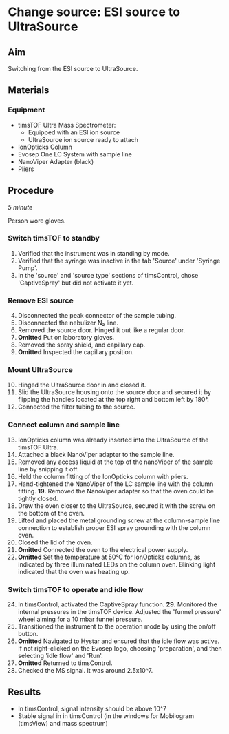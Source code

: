 # Change source: ESI source to UltraSource


## Aim
Switching from the ESI source to UltraSource.


## Materials

### Equipment
- timsTOF Ultra Mass Spectrometer:
  - Equipped with an ESI ion source
  - UltraSource ion source ready to attach
- IonOpticks Column
- Evosep One LC System with sample line
- NanoViper Adapter (black)
- Pliers


## Procedure
*5 minute*

Person wore gloves.

### Switch timsTOF to standby
1. Verified that the instrument was in standing by mode.
2. Verified that the syringe was inactive in the tab 'Source' under 'Syringe Pump'.
3. In the 'source' and 'source type' sections of timsControl, chose 'CaptiveSpray' but did not activate it yet.

### Remove ESI source
4. Disconnected the peak connector of the sample tubing.
5. Disconnected the nebulizer N₂ line.
6. Removed the source door. Hinged it out like a regular door.
7. **Omitted** Put on laboratory gloves.
8. Removed the spray shield, and capillary cap.
9. **Omitted** Inspected the capillary position.

### Mount UltraSource
10. Hinged the UltraSource door in and closed it.
11. Slid the UltraSource housing onto the source door and secured it by flipping the handles located at the top right and bottom left by 180°.
12. Connected the filter tubing to the source.

### Connect column and sample line
13. IonOpticks column was already inserted into the UltraSource of the timsTOF Ultra.
14. Attached a black NanoViper adapter to the sample line.
15. Removed any access liquid at the top of the nanoViper of the sample line by snipping it off.
16. Held the column fitting of the IonOpticks column with pliers.
17. Hand-tightened the NanoViper of the LC sample line with the column fitting.
**19.** Removed the NanoViper adapter so that the oven could be tightly closed.
18. Drew the oven closer to the UltraSource, secured it with the screw on the bottom of the oven.
20. Lifted and placed the metal grounding screw at the column-sample line connection to establish proper ESI spray grounding with the column oven.
21. Closed the lid of the oven.
22. **Omitted** Connected the oven to the electrical power supply.
23. **Omitted** Set the temperature at 50°C for IonOpticks columns, as indicated by three illuminated LEDs on the column oven. Blinking light indicated that the oven was heating up.

### Switch timsTOF to operate and idle flow
24. In timsControl, activated the CaptiveSpray function.
**29.** Monitored the internal pressures in the timsTOF device. Adjusted the 'funnel pressure' wheel aiming for a 10 mbar funnel pressure.
25. Transitioned the instrument to the operation mode by using the on/off button.
26. **Omitted** Navigated to Hystar and ensured that the idle flow was active. If not right-clicked on the Evosep logo, choosing 'preparation', and then selecting 'idle flow' and 'Run'.
27. **Omitted** Returned to timsControl.
28. Checked the MS signal. It was around 2.5x10^7.


## Results
- In timsControl, signal intensity should be above 10^7
- Stable signal in in timsControl (in the windows for Mobilogram (timsView) and mass spectrum)
